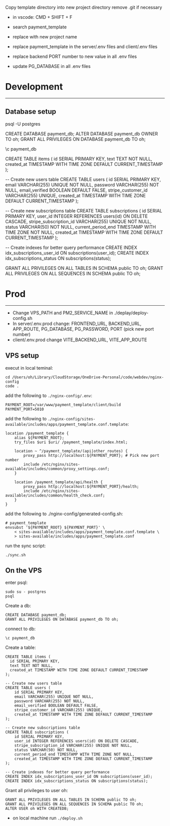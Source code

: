
Copy template directory into new project directory
remove .git if necessary

- in vscode: CMD + SHIFT + F
- search payment_template 
- replace with new project name

- replace payment_template in the server/.env files and client/.env files
- replace backend PORT number to new value in all .env files
- update PG_DATABASE in all .env files




# Development 
---

## Database setup
psql -U postgres 

CREATE DATABASE payment_db;
ALTER DATABASE payment_db OWNER TO oh;
GRANT ALL PRIVILEGES ON DATABASE payment_db TO oh;

\c payment_db

CREATE TABLE items (
  id SERIAL PRIMARY KEY,
  text TEXT NOT NULL,
  created_at TIMESTAMP WITH TIME ZONE DEFAULT CURRENT_TIMESTAMP
);

-- Create new users table
CREATE TABLE users (
    id SERIAL PRIMARY KEY,
    email VARCHAR(255) UNIQUE NOT NULL,
    password VARCHAR(255) NOT NULL,
    email_verified BOOLEAN DEFAULT FALSE,
    stripe_customer_id VARCHAR(255) UNIQUE,
    created_at TIMESTAMP WITH TIME ZONE DEFAULT CURRENT_TIMESTAMP
);

-- Create new subscriptions table
CREATE TABLE subscriptions (
    id SERIAL PRIMARY KEY,
    user_id INTEGER REFERENCES users(id) ON DELETE CASCADE,
    stripe_subscription_id VARCHAR(255) UNIQUE NOT NULL,
    status VARCHAR(50) NOT NULL,
    current_period_end TIMESTAMP WITH TIME ZONE NOT NULL,
    created_at TIMESTAMP WITH TIME ZONE DEFAULT CURRENT_TIMESTAMP
);

-- Create indexes for better query performance
CREATE INDEX idx_subscriptions_user_id ON subscriptions(user_id);
CREATE INDEX idx_subscriptions_status ON subscriptions(status);

GRANT ALL PRIVILEGES ON ALL TABLES IN SCHEMA public TO oh;
GRANT ALL PRIVILEGES ON ALL SEQUENCES IN SCHEMA public TO oh;








# Prod
---
- Change VPS_PATH and PM2_SERVICE_NAME in ./deplay/deploy-config.sh
- In server/.env.prod change: FRONTEND_URL, BACKEND_URL, APP_ROUTE, PG_DATABASE, PG_PASSWORD, PORT (pick new port number)
- client/.env.prod change VITE_BACKEND_URL, VITE_APP_ROUTE

## VPS setup
execut in local teminal:
```
cd /Users/oh/Library/CloudStorage/OneDrive-Personal/code/webdev/nginx-config
code .
```

add the following to `./nginx-config/.env`:
```
PAYMENT_ROOT=/var/www/payment_template/client/build
PAYMENT_PORT=5010
```

add the following to `./nginx-config/sites-available/includes/apps/payment_template.conf.template`:
```
location /payment_template {
    alias ${PAYMENT_ROOT};
    try_files $uri $uri/ /payment_template/index.html;

    location ~ ^/payment_template/(api|other_routes) {
        proxy_pass http://localhost:${PAYMENT_PORT}; # Pick new port number
        include /etc/nginx/sites-available/includes/common/proxy_settings.conf;
    }

    location /payment_template/api/health {
        proxy_pass http://localhost:${PAYMENT_PORT}/health;
        include /etc/nginx/sites-available/includes/common/health_check.conf;
    }
}
```

add the following to ./nginx-config/generated-config.sh:
```
# payment_template
envsubst '${PAYMENT_ROOT} ${PAYMENT_PORT}' \
    < sites-available/includes/apps/payment_template.conf.template \
    > sites-available/includes/apps/payment_template.conf
```

run the sync script:
```
./sync.sh
```


## On the VPS
enter psql:
```
sudo su - postgres
psql
```

Create a db:
```
CREATE DATABASE payment_db;
GRANT ALL PRIVILEGES ON DATABASE payment_db TO oh;
```

connect to db:
```
\c payment_db
```
Create a table:
```
CREATE TABLE items (
  id SERIAL PRIMARY KEY,
  text TEXT NOT NULL,
  created_at TIMESTAMP WITH TIME ZONE DEFAULT CURRENT_TIMESTAMP
);

-- Create new users table
CREATE TABLE users (
    id SERIAL PRIMARY KEY,
    email VARCHAR(255) UNIQUE NOT NULL,
    password VARCHAR(255) NOT NULL,
    email_verified BOOLEAN DEFAULT FALSE,
    stripe_customer_id VARCHAR(255) UNIQUE,
    created_at TIMESTAMP WITH TIME ZONE DEFAULT CURRENT_TIMESTAMP
);

-- Create new subscriptions table
CREATE TABLE subscriptions (
    id SERIAL PRIMARY KEY,
    user_id INTEGER REFERENCES users(id) ON DELETE CASCADE,
    stripe_subscription_id VARCHAR(255) UNIQUE NOT NULL,
    status VARCHAR(50) NOT NULL,
    current_period_end TIMESTAMP WITH TIME ZONE NOT NULL,
    created_at TIMESTAMP WITH TIME ZONE DEFAULT CURRENT_TIMESTAMP
);

-- Create indexes for better query performance
CREATE INDEX idx_subscriptions_user_id ON subscriptions(user_id);
CREATE INDEX idx_subscriptions_status ON subscriptions(status);
```

Grant all privileges to user oh:
```
GRANT ALL PRIVILEGES ON ALL TABLES IN SCHEMA public TO oh;
GRANT ALL PRIVILEGES ON ALL SEQUENCES IN SCHEMA public TO oh;
ALTER USER oh WITH CREATEDB;
```


- on local machine run `./deploy.sh`